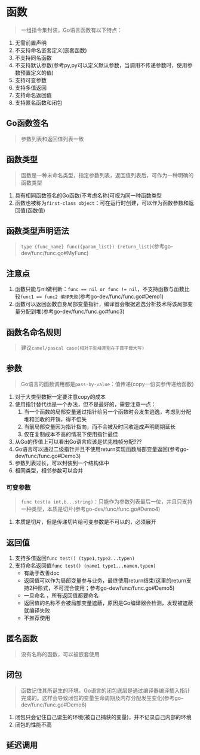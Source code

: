 # 函数
>一组指令集封装，Go语言函数有以下特点：
1. 无需前置声明
1. 不支持命名嵌套定义(嵌套函数)
1. 不支持同名函数
1. 不支持默认参数(参考py,py可以定义默认参数，当调用不传递参数时，使用参数预置定义的值)
1. 支持可变参数
1. 支持多值返回
1. 支持命名返回值
1. 支持匿名函数和闭包

## Go函数签名
>参数列表和返回值列表一致

## 函数类型
>函数是一种未命名类型，指定参数列表，返回值列表后，可作为一种明确的函数类型
1. 具有相同函数签名的Go函数(不考虑名称)可视为同一种函数类型
1. 函数也被称为`first-class object`：可在运行时创建，可以作为函数参数和返回值(函数值)

## 函数类型声明语法
>`type {func_name} func({param_list}) {return_list}`(参考go-dev/func/func.go#MyFunc)

## 注意点
1. 函数只能与nil做判断：`func == nil or func != nil`，不支持函数与函数比较`func1 == func2 编译失败`(参考go-dev/func/func.go#Demo1)
1. 函数可以返回函数自身局部变量指针，编译器会根据逃逸分析技术将该局部变量分配到堆(参考go-dev/func/func.go#func3)

## 函数名命名规则
>建议`camel/pascal case(相对于驼峰差别在于首字母大写)`

## 参数
>Go语言的函数调用都是`pass-by-value`：值传递(copy一份实参传递给函数)
1. 对于大类型数据一定要注意copy的成本
1. 使用指针替代也是一个办法，但不是最好的，需要注意一点：
    1. 当一个函数的局部变量通过指针给另一个函数时会发生逃逸，考虑到分配堆和回收的开销，得不偿失
    1. 当前局部变量因为指针指向，而不会被及时回收造成声明周期延长
    1. 仅在复制成本不高的情况下使用指针最佳
1. 从Go的传值上可以看出Go语言应该是优先栈帧分配???
1. Go语言可以通过二级指针并且不使用return实现函数局部变量返回(参考go-dev/func/func.go#Demo3)
1. 参数列表过长，可以封装到一个结构体中
1. 相同类型，相邻参数可以合并

### 可变参数
>`func test(a int,b...string)`：只能作为参数列表最后一位，并且只支持一种类型，本质是切片(参考go-dev/func/func.go#Demo4)
1. 本质是切片，但是传递切片给可变参数是不可以的，必须展开

## 返回值
1. 支持多值返回`func test() (type1,type2...typen)`
1. 支持命名返回值`func test() (name1 type1...namen,typen)`
    * 有助于改善doc
    * 返回值可以作为局部变量参与业务，最终使用return结束(这里的return支持2种形式，不可混合使用；参考go-dev/func/func.go#Demo5)
    * 一旦命名 ，所有返回值都要命名
    * 返回值的名称不会被局部变量遮蔽，原因是Go编译器会检测，发现被遮蔽就编译失败
    * 不推荐使用
 
 ## 匿名函数
 >没有名称的函数，可以被嵌套使用
 
 ## 闭包
 >函数记住其所诞生的环境，Go语言的闭包底层是通过编译器编译插入指针完成的。这样会导致闭包的变量生命周期及内存分配发生变化(参考go-dev/func/func.go#Demo6)
 1. 闭包只会记住自己诞生的环境(被自己捕获的变量)，并不记录自己内部的环境
 1. 闭包的性能不高
 
 ## 延迟调用
 